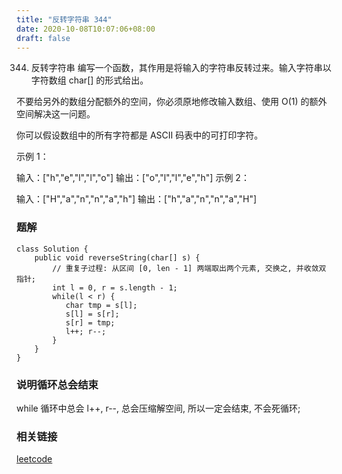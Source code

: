 ```yaml
---
title: "反转字符串 344"
date: 2020-10-08T10:07:06+08:00
draft: false
---
```



344. 反转字符串
编写一个函数，其作用是将输入的字符串反转过来。输入字符串以字符数组 char[] 的形式给出。

不要给另外的数组分配额外的空间，你必须原地修改输入数组、使用 O(1) 的额外空间解决这一问题。

你可以假设数组中的所有字符都是 ASCII 码表中的可打印字符。

 

示例 1：

输入：["h","e","l","l","o"]
输出：["o","l","l","e","h"]
示例 2：

输入：["H","a","n","n","a","h"]
输出：["h","a","n","n","a","H"]



### 题解


```
class Solution {
    public void reverseString(char[] s) {
        // 重复子过程: 从区间 [0, len - 1] 两端取出两个元素, 交换之, 并收敛双指针;
        int l = 0, r = s.length - 1;
        while(l < r) {
           char tmp = s[l];
           s[l] = s[r];
           s[r] = tmp;
           l++; r--;
        }
    }
}
```


### 说明循环总会结束

while 循环中总会 l++, r--, 总会压缩解空间, 所以一定会结束, 不会死循环; 


### 相关链接

[leetcode](https://leetcode-cn.com/problems/reverse-string/)

